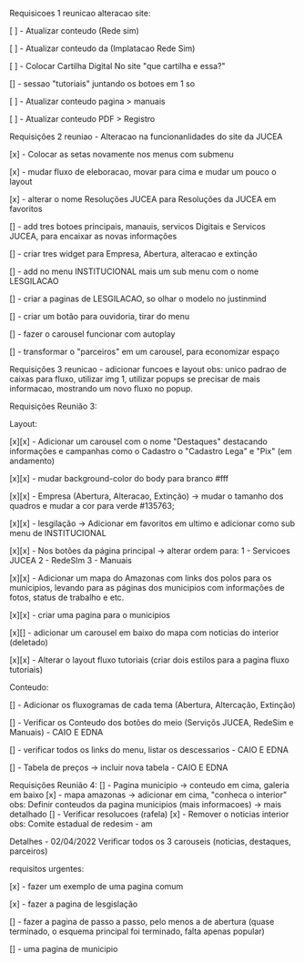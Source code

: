 Requisicoes 1 reunicao alteracao site:

[ ] - Atualizar conteudo (Rede sim) 

[ ] - Atualizar conteudo da (Implatacao Rede Sim)

[ ] - Colocar Cartilha Digital No site "que cartilha e essa?"

[] - sessao "tutoriais" juntando os botoes em 1 so

[ ] - Atualizar conteudo pagina > manuais

[ ] - Atualizar conteudo PDF > Registro

Requisições 2 reuniao - Alteracao na funcionanlidades do site da JUCEA 

[x] - Colocar as setas novamente nos menus com submenu

[x] - mudar fluxo de eleboracao, movar para cima e mudar um pouco o layout

[x] - alterar o nome Resoluções JUCEA para Resoluções da JUCEA em favoritos

[] - add tres botoes principais, manauis, servicos Digitais e Servicos JUCEA, para encaixar as novas informações

[] - criar tres widget para Empresa, Abertura, alteracao e extinção

[] - add no menu INSTITUCIONAL mais um sub menu com o nome LESGILACAO

[] - criar a paginas de LESGILACAO, so olhar o modelo no justinmind

[] - criar um botão para ouvidoria, tirar do menu

[] - fazer o carousel funcionar com autoplay

[] - transformar o "parceiros" em um carousel, para economizar espaço

Requisições 3 reunicao - adicionar funcoes e layout
obs: 
unico padrao de caixas para fluxo, utilizar img 1, utilizar popups se precisar de mais informacao, mostrando um novo fluxo no popup.

Requisições Reunião 3:

Layout:

[x][x] - Adicionar um carousel com o nome "Destaques" destacando informações e campanhas como o Cadastro
o "Cadastro Lega"  e "Pix" (em andamento)

[x][x] - mudar background-color do body para branco #fff

[x][x] - Empresa (Abertura, Alteracao, Extinção) -> mudar o tamanho dos quadros e mudar a cor para verde #135763;

[x][x] - lesgilação -> Adicionar em favoritos em ultimo e adicionar como sub menu de INSTITUCIONAL

[x][x] - Nos botões da página principal -> alterar ordem para:
1 - Servicoes JUCEA
2 - RedeSIm
3 - Manuais

[x][x] - Adicionar um mapa do Amazonas com links dos polos para os municipios, levando para as páginas dos municipios com informações de fotos, status de trabalho e etc.

[x][x] - criar uma pagina para o municipios

[x][] - adicionar um carousel em baixo do mapa com noticias do interior (deletado)

[x][x] - Alterar o layout fluxo tutoriais (criar dois estilos para a pagina fluxo tutoriais)

Conteudo:

[] - Adicionar os fluxogramas de cada tema (Abertura, Altercação, Extinção)

[] - Verificar os Conteudo dos botões do meio (Serviçõs JUCEA, RedeSim e Manuais) - CAIO E EDNA

[] - verificar todos os links do menu, listar os descessarios - CAIO E EDNA

[] - Tabela de preços -> incluir nova tabela - CAIO E EDNA


Requisições Reunião 4:
[] - Pagina municipio -> conteudo em cima, galeria em baixo
[x] - mapa amazonas -> adicionar em cima, "conheca o interior"
obs: Definir conteudos da pagina municipios (mais informacoes) -> mais detalhado
[] - Verificar resolucoes (rafela)
[x] - Remover o noticias interior
obs: Comite estadual de redesim - am

Detalhes - 02/04/2022
Verificar todos os 3 carouseis (noticias, destaques, parceiros)



requisitos urgentes:

[x] - fazer um exemplo de uma pagina comum

[x] - fazer a pagina de lesgislação

[] - fazer a pagina de passo a passo, pelo menos a de abertura (quase terminado, o esquema principal foi terminado, falta apenas popular)

[] - uma pagina de municipio

